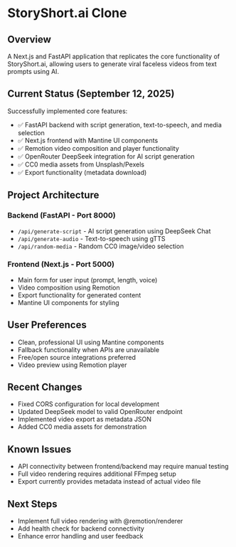 # StoryShort.ai Clone

## Overview
A Next.js and FastAPI application that replicates the core functionality of StoryShort.ai, allowing users to generate viral faceless videos from text prompts using AI.

## Current Status (September 12, 2025)
Successfully implemented core features:
- ✅ FastAPI backend with script generation, text-to-speech, and media selection
- ✅ Next.js frontend with Mantine UI components
- ✅ Remotion video composition and player functionality
- ✅ OpenRouter DeepSeek integration for AI script generation
- ✅ CC0 media assets from Unsplash/Pexels
- ✅ Export functionality (metadata download)

## Project Architecture

### Backend (FastAPI - Port 8000)
- `/api/generate-script` - AI script generation using DeepSeek Chat
- `/api/generate-audio` - Text-to-speech using gTTS
- `/api/random-media` - Random CC0 image/video selection

### Frontend (Next.js - Port 5000)
- Main form for user input (prompt, length, voice)
- Video composition using Remotion
- Export functionality for generated content
- Mantine UI components for styling

## User Preferences
- Clean, professional UI using Mantine components
- Fallback functionality when APIs are unavailable
- Free/open source integrations preferred
- Video preview using Remotion player

## Recent Changes
- Fixed CORS configuration for local development
- Updated DeepSeek model to valid OpenRouter endpoint
- Implemented video export as metadata JSON
- Added CC0 media assets for demonstration

## Known Issues
- API connectivity between frontend/backend may require manual testing
- Full video rendering requires additional FFmpeg setup
- Export currently provides metadata instead of actual video file

## Next Steps
- Implement full video rendering with @remotion/renderer
- Add health check for backend connectivity
- Enhance error handling and user feedback